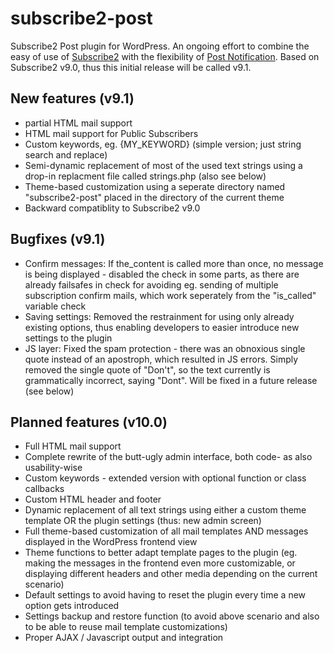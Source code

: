 subscribe2-post
===============

Subscribe2 Post plugin for WordPress. An ongoing effort to combine the easy of use of [Subscribe2](http://wordpress.org/plugins/subscribe2/) with the flexibility of [Post Notification](http://wordpress.org/plugins/post-notification/).
Based on Subscribe2 v9.0, thus this initial release will be called v9.1.

New features (v9.1)
-------------------

- partial HTML mail support
- HTML mail support for Public Subscribers
- Custom keywords, eg. {MY_KEYWORD} (simple version; just string search and replace)
- Semi-dynamic replacement of most of the used text strings using a drop-in replacment file called strings.php (also see below)
- Theme-based customization using a seperate directory named "subscribe2-post" placed in the directory of the current theme
- Backward compatiblity to Subscribe2 v9.0

Bugfixes (v9.1)
---------------

- Confirm messages: If the_content is called more than once, no message is being displayed - disabled the check in some parts, as there are already failsafes in check for avoiding eg. sending of multiple subscription confirm mails, which work seperately from the "is_called" variable check
- Saving settings: Removed the restrainment for using only already existing options, thus enabling developers to easier introduce new settings to the plugin
- JS layer: Fixed the spam protection - there was an obnoxious single quote instead of an apostroph, which resulted in JS errors. Simply removed the single quote of "Don't", so the text currently is grammatically incorrect, saying "Dont". Will be fixed in a future release (see below)


Planned features (v10.0)
------------------------

- Full HTML mail support
- Complete rewrite of the butt-ugly admin interface, both code- as also usability-wise
- Custom keywords - extended version with optional function or class callbacks
- Custom HTML header and footer
- Dynamic replacement of all text strings using either a custom theme template OR the plugin settings (thus: new admin screen)
- Full theme-based customization of all mail templates AND messages displayed in the WordPress frontend view
- Theme functions to better adapt template pages to the plugin (eg. making the messages in the frontend even more customizable, or displaying different headers and other media depending on the current scenario)
- Default settings to avoid having to reset the plugin every time a new option gets introduced
- Settings backup and restore function (to avoid above scenario and also to be able to reuse mail template customizations)
- Proper AJAX / Javascript output and integration

